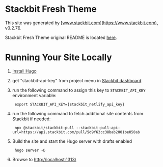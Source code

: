 # Stackbit Fresh Theme

This site was generated by [www.stackbit.com](https://www.stackbit.com), v0.2.76.

Stackbit Fresh Theme original README is located [here](./README.theme.md).

# Running Your Site Locally

1. [Install Hugo](https://gohugo.io/getting-started/quick-start/#step-1-install-hugo)

1. get "stackbit-api-key" from project menu in [Stackbit dashboard](https://app.stackbit.com/dashboard)

1. run the following command to assign this key to `STACKBIT_API_KEY` environment variable:

        export STACKBIT_API_KEY={stackbit_netlify_api_key}

1. run the following command to fetch additional site contents from Stackbit if needed:

        npx @stackbit/stackbit-pull --stackbit-pull-api-url=https://api.stackbit.com/pull/5d9f63cc38bab2001be050ab

1. Build the site and start the Hugo server with drafts enabled

        hugo server -D

1. Browse to [http://localhost:1313/](http://localhost:1313/)
